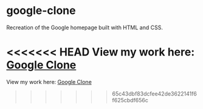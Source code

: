 # google-clone
Recreation of the Google homepage built with HTML and CSS. 

<<<<<<< HEAD
View my work here: [Google Clone](https://zjakwani.github.io/google-clone/)
=======
View my work here: [Google Clone](https://zjakwani.github.io/google-clone/)
>>>>>>> 65c43dbf83dcfee42de3622141f6f625cbdf656c
